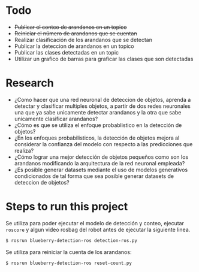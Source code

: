 # Todo
* ~~Publicar el conteo de arandanos en un topico~~
* ~~Reiniciar el número de arandanos que se cuentan~~
* Realizar clasificación de los arandanos que se detectan
* Publicar la deteccion de arandanos en un topico
* Publicar las clases detectadas en un topic
* Utilizar un grafico de barras para graficar las clases que son detectadas

# Research
* ¿Como hacer que una red neuronal de deteccion de objetos, aprenda a detectar y clasificar multiples objetos, a partir de dos redes neuronales una que ya sabe unicamente detectar arandanos y la otra que sabe unicamente clasificar arandanos?
* ¿Cómo es que se utiliza el enfoque probablistico en la detección de objetos?
* ¿En los enfoques probabilisticos, la detección de objetos mejora al considerar la confianza del modelo con respecto a las predicciones que realiza?
* ¿Cómo lograr una mejor detección de objetos pequeños como son los arandanos modificando la arquitectura de la red neuronal empleada?
* ¿Es posible generar datasets mediante el uso de modelos generativos condicionados de tal forma que sea posible generar datasets de deteccion de objetos?

# Steps to run this project

Se utiliza para poder ejecutar el modelo de detección y conteo, ejecutar `roscore` y algun video rosbag del robot antes de ejecutar la siguiente linea.

```bash
$ rosrun blueberry-detection-ros detection-ros.py
```

Se utiliza para reiniciar la cuenta de los arandanos:
```bash
$ rosrun blueberry-detection-ros reset-count.py
```

